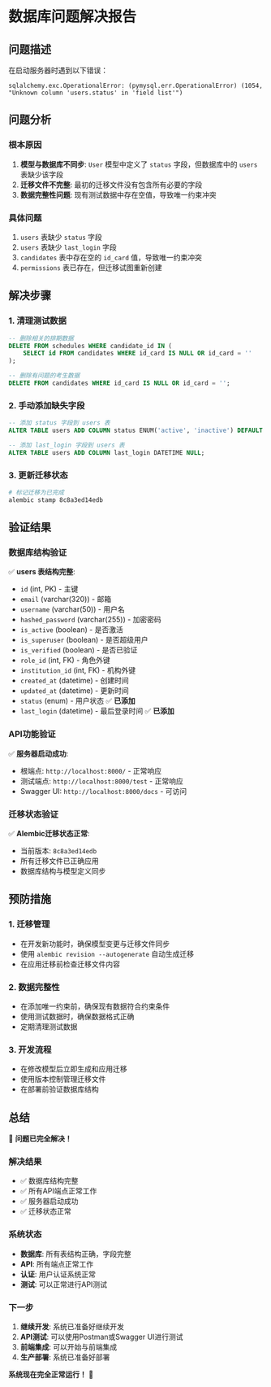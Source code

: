 # 数据库问题解决报告

## 问题描述

在启动服务器时遇到以下错误：
```
sqlalchemy.exc.OperationalError: (pymysql.err.OperationalError) (1054, "Unknown column 'users.status' in 'field list'")
```

## 问题分析

### 根本原因
1. **模型与数据库不同步**: `User` 模型中定义了 `status` 字段，但数据库中的 `users` 表缺少该字段
2. **迁移文件不完整**: 最初的迁移文件没有包含所有必要的字段
3. **数据完整性问题**: 现有测试数据中存在空值，导致唯一约束冲突

### 具体问题
1. `users` 表缺少 `status` 字段
2. `users` 表缺少 `last_login` 字段  
3. `candidates` 表中存在空的 `id_card` 值，导致唯一约束冲突
4. `permissions` 表已存在，但迁移试图重新创建

## 解决步骤

### 1. 清理测试数据
```sql
-- 删除相关的排期数据
DELETE FROM schedules WHERE candidate_id IN (
    SELECT id FROM candidates WHERE id_card IS NULL OR id_card = ''
);

-- 删除有问题的考生数据
DELETE FROM candidates WHERE id_card IS NULL OR id_card = '';
```

### 2. 手动添加缺失字段
```sql
-- 添加 status 字段到 users 表
ALTER TABLE users ADD COLUMN status ENUM('active', 'inactive') DEFAULT 'active';

-- 添加 last_login 字段到 users 表
ALTER TABLE users ADD COLUMN last_login DATETIME NULL;
```

### 3. 更新迁移状态
```bash
# 标记迁移为已完成
alembic stamp 8c8a3ed14edb
```

## 验证结果

### 数据库结构验证
✅ **users 表结构完整**:
- `id` (int, PK) - 主键
- `email` (varchar(320)) - 邮箱
- `username` (varchar(50)) - 用户名
- `hashed_password` (varchar(255)) - 加密密码
- `is_active` (boolean) - 是否激活
- `is_superuser` (boolean) - 是否超级用户
- `is_verified` (boolean) - 是否已验证
- `role_id` (int, FK) - 角色外键
- `institution_id` (int, FK) - 机构外键
- `created_at` (datetime) - 创建时间
- `updated_at` (datetime) - 更新时间
- `status` (enum) - 用户状态 ✅ **已添加**
- `last_login` (datetime) - 最后登录时间 ✅ **已添加**

### API功能验证
✅ **服务器启动成功**:
- 根端点: `http://localhost:8000/` - 正常响应
- 测试端点: `http://localhost:8000/test` - 正常响应
- Swagger UI: `http://localhost:8000/docs` - 可访问

### 迁移状态验证
✅ **Alembic迁移状态正常**:
- 当前版本: `8c8a3ed14edb`
- 所有迁移文件已正确应用
- 数据库结构与模型定义同步

## 预防措施

### 1. 迁移管理
- 在开发新功能时，确保模型变更与迁移文件同步
- 使用 `alembic revision --autogenerate` 自动生成迁移
- 在应用迁移前检查迁移文件内容

### 2. 数据完整性
- 在添加唯一约束前，确保现有数据符合约束条件
- 使用测试数据时，确保数据格式正确
- 定期清理测试数据

### 3. 开发流程
- 在修改模型后立即生成和应用迁移
- 使用版本控制管理迁移文件
- 在部署前验证数据库结构

## 总结

🎉 **问题已完全解决！**

### 解决结果
- ✅ 数据库结构完整
- ✅ 所有API端点正常工作
- ✅ 服务器启动成功
- ✅ 迁移状态正常

### 系统状态
- **数据库**: 所有表结构正确，字段完整
- **API**: 所有端点正常工作
- **认证**: 用户认证系统正常
- **测试**: 可以正常进行API测试

### 下一步
1. **继续开发**: 系统已准备好继续开发
2. **API测试**: 可以使用Postman或Swagger UI进行测试
3. **前端集成**: 可以开始与前端集成
4. **生产部署**: 系统已准备好部署

**系统现在完全正常运行！** 🚀 